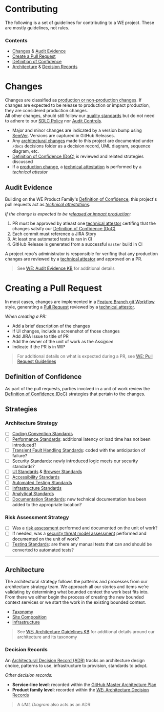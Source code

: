 # Contributing
The following is a set of guidelines for contributing to a WE project. These are mostly guidelines, not rules.

### Contents
- [Changes](#communication) & [Audit Evidence](#audit-evidence)
- [Create a Pull Request](#create-a-pull-request)
- [Definition of Confidence](#definition-of-confidence)
- [Architecture](#architecture) & [Decision Records](#decision-records)

# Changes
Changes are classified as [production or non-production changes](https://kb.extendhealth.com/x/5AZmEQ).  If changes are expected to be release to production or impact production, they are considered production changes.  
All other changes, should still follow our [quality standards](https://kb.extendhealth.com/x/jcFaCg) but do not need to adhere to our [SDLC Policy]() nor [Audit Controls]().

- Major and minor changes are indicated by a version bump using [SemVer](https://semver.org/). Versions are captured in GitHub Releases.
- Any [architectural changes](#architecture) made to this project are documented under `/docs` decisions folder as a decision record, UML diagram, sequence diagram, etc.
- [Definition of Confidence (DoC)](#definiton-of-confidence) is reviewed and related strategies discussed
- If a [production change](https://kb.extendhealth.com/x/5AZmEQ), a [technical attestation]() is performed by a _technical attestor_

## Audit Evidence
Building on the WE Product Family's [Definition of Confidence](https://kb.extendhealth.com/x/jcFaCg), this project's pull requests act as _[technical attestations](https://kb.extendhealth.com/x/2gZmEQ)_.

_If the change is expected to be r[eleased or impact production](https://kb.extendhealth.com/x/5AZmEQ):_
1. PR must be approved by atleast one [technical attestor](https://kb.extendhealth.com/x/2gZmEQ) certifing that the changes satsify our [Definition of Confidence (DoC)](https://kb.extendhealth.com/x/jcFaCg)
1. Each commit must reference a JIRA Story
1. At least one automated tests is ran in CI
1. GitHub Release is generated from a successful `master` build in CI

A project repo's administrator is responsible for verifing that any production changes are reviewed by a [technical attestor](https://kb.extendhealth.com/x/2gZmEQ) and approved on a PR.

> See [WE: Audit Evidence KB](https://kb.extendhealth.com/x/kYGBD) for additional details

# Creating a Pull Request
In most cases, changes are implemented in a [Feature Branch git Workflow](https://kb.extendhealth.com/x/T58QEg) style, generating a [Pull Request](https://kb.extendhealth.com/x/UTWwCg) reviewed by a [technical attestor](https://kb.extendhealth.com/x/2gZmEQ).

_When creating a PR:_
- Add a brief description of the changes
- If UI changes, include a screenshot of those changes
- Add JIRA Issue to title of PR
- Add the owner of the unit of work as the _Assignee_
- Indicate if the PR is in WIP

> For additional details on what is expected during a PR, see [WE: Pull Request Guidelines](https://kb.extendhealth.com/x/UTWwCg)

## Definition of Confidence
As part of the pull requests, parties involved in a unit of work review the [Definition of Confidence (DoC)](https://kb.extendhealth.com/x/jcFaCg) strategies that pertain to the changes.

## Strategies
### Architecture Strategy
- [ ] [Coding Convention Standards](https://kb.extendhealth.com/x/LYUWD)
- [ ] [Performance Standards](https://kb.extendhealth.com/x/yJMYCg): additional latency or load time has not been introduced?
- [ ] [Transient Fault Handling Standards](https://kb.extendhealth.com/x/MISwCw): coded with the anticipation of failure?
- [ ] [Security Standards](https://kb.extendhealth.com/x/84qvCQ): newly introduced logic meets our security standards?
- [ ] [UI Standards](https://kb.extendhealth.com/x/Uo-7Cg) & [Browser Standards](https://kb.extendhealth.com/x/rwNHD)
- [ ] [Accessibility Standards](https://kb.extendhealth.com/x/CNoYCg)
- [ ] [Automated Testing Standards](https://kb.extendhealth.com/x/5RuwCg)
- [ ] [Infrastructure Standards](https://kb.extendhealth.com/x/IwApCw)
- [ ] [Analytical Standards](https://kb.extendhealth.com/x/KyOwCg)
- [ ] [Documentation Standards](https://kb.extendhealth.com/x/KQApCw): new technical documentation has been added to the appropriate location?

### Risk Assessment Strategy
- [ ] Was a [risk assessment](https://kb.extendhealth.com/x/o5H7Cg) performed and documented on the unit of work?
- [ ] If needed, was a [security threat model assessment]() performed and documented on the unit of work?
- [ ] [Testing Standards](https://kb.extendhealth.com/x/kq5oCQ): are there any manual tests that can and should be converted to automated tests?

---
## Architecture
The architectural strategy follows the patterns and processes from our architecture strategy team. We approach all our stories and items we’re validating by determining what bounded context the work best fits into. From there we either begin the process of creating the new bounded context services or we start the work in the existing bounded context.

- [Taxonomy](https://kb.extendhealth.com/x/dByUCg)
- [Site Composition](https://kb.extendhealth.com/x/DZcYCg)
- [Infrastructure](https://kb.extendhealth.com/x/NZ3XCg)

> See [WE: Architecture Guidelines KB](https://kb.extendhealth.com/x/861oCQ) for additional details around our architecture and its taxonomy

### Decision Records
An [Architectural Decision Record (ADR)](https://kb.extendhealth.com/x/Sg_GCQ) tracks an architecture design choice, patterns to use, infrastructure to provision, standards to adopt.

_Other decision records:_
- **Service-line level**: recorded within the [GitHub Master Architecture Plan](http://github.extendhealth.com/extend-health/master-architecture-plan/tree/master/Implementation%20Decisions)
- **Product family level**: recorded within the [WE: Architecture Decision Records](https://kb.extendhealth.com/x/Sg_GCQ)

> A _UML Diagram_ also acts as an ADR
